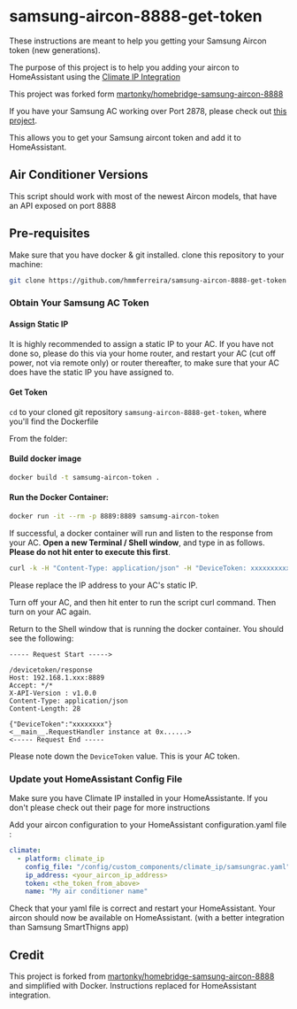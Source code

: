 # samsung-aircon-8888-get-token

These instructions are meant to help you getting your Samsung Aircon token (new generations).

The purpose of this project is to help you adding your aircon to HomeAssistant using the [Climate IP Integration](https://github.com/SebuZet/samsungrac)

This project was forked form [martonky/homebridge-samsung-aircon-8888](https://github.com/martonky/homebridge-samsung-aircon-8888)

If you have your Samsung AC working over Port 2878, please check out [this project](https://github.com/SebastianOsinski/HomebridgePluginSamsungAirConditioner).

This allows you to get your Samsung aircont token and add it to HomeAssistant.

## Air Conditioner Versions

This script should work with most of the newest Aircon models, that have an API exposed on port 8888

## Pre-requisites

Make sure that you have docker & git installed.
clone this repository to your machine:
```bash
git clone https://github.com/hmmferreira/samsung-aircon-8888-get-token
```


### Obtain Your Samsung AC Token

#### Assign Static IP

It is highly recommended to assign a static IP to your AC. If you have not done so, please do this via your home router, and restart your AC (cut off power, not via remote only) or router thereafter, to make sure that your AC does have the static IP you have assigned to.

#### Get Token

`cd` to your cloned git repository `samsung-aircon-8888-get-token`, where you'll find the Dockerfile

From the folder:

#### Build docker image

```bash
docker build -t samsumg-aircon-token .
```


#### Run the Docker Container:
```bash
docker run -it --rm -p 8889:8889 samsumg-aircon-token
```

If successful, a docker container will run and listen to the response from your AC. **Open a new Terminal / Shell window**, and type in as follows. **Please do not hit enter to execute this first**.

```bash
curl -k -H "Content-Type: application/json" -H "DeviceToken: xxxxxxxxxxx" --cert ac14k_m.pem --insecure -X POST https://192.168.1.xxx:8888/devicetoken/request
```

Please replace the IP address to your AC's static IP.

Turn off your AC, and then hit enter to run the script curl command. Then turn on your AC again.

Return to the Shell window that is running the docker container. You should see the following:

```
----- Request Start ----->

/devicetoken/response
Host: 192.168.1.xxx:8889
Accept: */*
X-API-Version : v1.0.0
Content-Type: application/json
Content-Length: 28

{"DeviceToken":"xxxxxxxx"}
<__main__.RequestHandler instance at 0x......>
<----- Request End -----
```

Please note down the `DeviceToken` value. This is your AC token.

### Update yout HomeAssistant Config File

Make sure you have Climate IP installed in your HomeAssistante. If you don't please check out their page for more instructions

Add your aircon configuration to your HomeAssistant configuration.yaml file :

```yaml
climate:
  - platform: climate_ip
    config_file: "/config/custom_components/climate_ip/samsungrac.yaml"
    ip_address: <your_aircon_ip_address>
    token: <the_token_from_above>
    name: "My air conditioner name"
```

Check that your yaml file is correct and restart your HomeAssistant. Your aircon should now be available on HomeAssistant. (with a better integration than Samsung SmartThigns app)


## Credit

This project is forked from [martonky/homebridge-samsung-aircon-8888](https://github.com/martonky/homebridge-samsung-aircon-8888) and simplified with Docker. Instructions replaced for HomeAssistant integration.